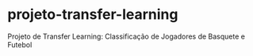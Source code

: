 # projeto-transfer-learning
Projeto de Transfer Learning: Classificação de Jogadores de Basquete e Futebol
